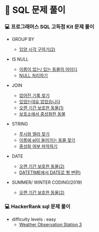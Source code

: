 # 🔐 SQL 문제 풀이
### 💻 프로그래머스 SQL 고득점 Kit 문제 풀이

- GROUP BY
  - [입양 시각 구하기(2)](GROUP_BY/입양시각구하기(2).md)
  
- IS NULL
  - [이름이 없는/ 있는 동물의 아이디](IS_NULL/이름이없는(있는)동물의아이디.md)
  - [NULL 처리하기](IS_NULL/NULL처리하기.md)
  
- JOIN
  - [없어진 기록 찾기](JOIN/없어진기록찾기.md)
  - [있었는데요 없었습니다](JOIN/있었는데요없었습니다.md)
  - [오랜 기간 보호한 동물(1)](JOIN/오랜기간보호한동물(1).md)
  - [보호소에서 중성화한 동물](JOIN/보호소에서중성화한동물.md) 
  
- STRING
  - [루시와 엘라 찾기](STRING/루시와엘라찾기.md)
  - [이름에 el이 들어가는 동물 찾기](STRING/이름에el이들어가는동물찾기.md)
  - [중성화 여부 파악하기](STRING/중성화여부파악하기.md)

- DATE
  - [오랜 기간 보호한 동물(2)](DATE/오랜기간보호한동물(2).md)
  - [DATETIME에서 DATE로 형 변환)](DATE/DATETIME에서DATE로형변환.md) 

- SUMMER/ WINTER CODING(2019)
  - [오랜 기간 보호한 동물(2)](SUMMER_WINTER_CODING/우유와요거트가담긴장바구니.md)

### 💻 HackerRank sql 문제 풀이
- difficulty levels : easy
  - [Weather Observation Station 3](EASY/WeatherObservationStation3.md)